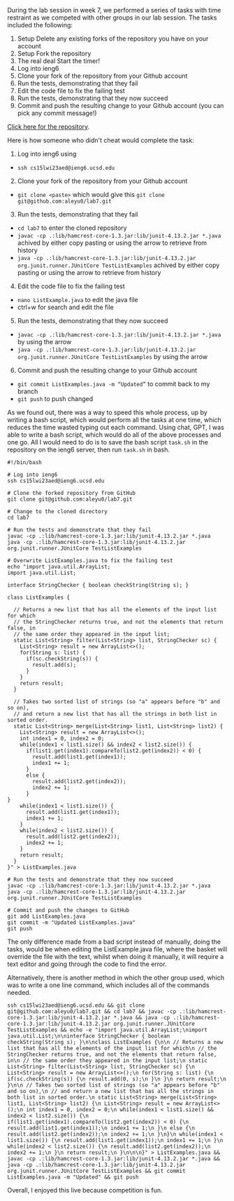 During the lab session in week 7, we performed a series of tasks with time restraint as we competed with other groups in our lab session. The tasks included the following:

1. Setup Delete any existing forks of the repository you have on your account
2. Setup Fork the repository
3. The real deal Start the timer!
4. Log into ieng6
5. Clone your fork of the repository from your Github account
6. Run the tests, demonstrating that they fail
7. Edit the code file to fix the failing test
8. Run the tests, demonstrating that they now succeed
9. Commit and push the resulting change to your Github account (you can pick any commit message!)

[Click here for the repository]([url](https://github.com/ucsd-cse15l-w23/lab7)).

Here is how someone who didn't cheat would complete the task:
1. Log into ieng6 using 
  * `ssh cs15lwi23aed@ieng6.ucsd.edu`
2. Clone your fork of the repository from your Github account 
  * `git clone <paste>` which would give this `git clone git@github.com:aleyu0/lab7.git`
3. Run the tests, demonstrating that they fail
  * `cd lab7` to enter the cloned repository
  * `javac -cp .:lib/hamcrest-core-1.3.jar:lib/junit-4.13.2.jar *.java` achived by either copy pasting or using the <up> arrow to retrieve from history
  * `java -cp .:lib/hamcrest-core-1.3.jar:lib/junit-4.13.2.jar org.junit.runner.JUnitCore TestListExamples` achived by either copy pasting or using the <up> arrow to retrieve from history
4.	Edit the code file to fix the failing test
  * `nano ListExample.java` to edit the java file
  * ctrl+w for search and edit the file
5.	Run the tests, demonstrating that they now succeed
  * `javac -cp .:lib/hamcrest-core-1.3.jar:lib/junit-4.13.2.jar *.java` by using the <up> arrow
  * `java -cp .:lib/hamcrest-core-1.3.jar:lib/junit-4.13.2.jar org.junit.runner.JUnitCore TestListExamples` by using the <up> arrow
6.	Commit and push the resulting change to your Github account
  * `git commit ListExamples.java -m “Updated”` to commit back to my branch
  * `git push` to push changed

As we found out, there was a way to speed this whole process, up by writing a bash script, which would perform all the tasks at one time, which reduces the time wasted typing out each command. 
Using chat, GPT, I was able to write a bash script, which would do all of the above processes and one go. All I would need to do is to save the bash script `task.sh` in the repository on the ieng6 server, then run `task.sh` in bash.
```
#!/bin/bash

# Log into ieng6
ssh cs15lwi23aed@ieng6.ucsd.edu

# Clone the forked repository from GitHub
git clone git@github.com:aleyu0/lab7.git

# Change to the cloned directory
cd lab7

# Run the tests and demonstrate that they fail
javac -cp .:lib/hamcrest-core-1.3.jar:lib/junit-4.13.2.jar *.java
java -cp .:lib/hamcrest-core-1.3.jar:lib/junit-4.13.2.jar org.junit.runner.JUnitCore TestListExamples

# Overwrite ListExamples.java to fix the failing test
echo "import java.util.ArrayList;
import java.util.List;

interface StringChecker { boolean checkString(String s); }

class ListExamples {

  // Returns a new list that has all the elements of the input list for which
  // the StringChecker returns true, and not the elements that return false, in
  // the same order they appeared in the input list;
  static List<String> filter(List<String> list, StringChecker sc) {
    List<String> result = new ArrayList<>();
    for(String s: list) {
      if(sc.checkString(s)) {
        result.add(s);
      }
    }
    return result;
  }

  // Takes two sorted list of strings (so "a" appears before "b" and so on),
  // and return a new list that has all the strings in both list in sorted order.
  static List<String> merge(List<String> list1, List<String> list2) {
    List<String> result = new ArrayList<>();
    int index1 = 0, index2 = 0;
    while(index1 < list1.size() && index2 < list2.size()) {
      if(list1.get(index1).compareTo(list2.get(index2)) < 0) {
        result.add(list1.get(index1));
        index1 += 1;
      }
      else {
        result.add(list2.get(index2));
        index2 += 1;
      }
}
    while(index1 < list1.size()) {
      result.add(list1.get(index1));
      index1 += 1;
    }
    while(index2 < list2.size()) {
      result.add(list2.get(index2));
      index2 += 1;
    }
    return result;
  }
}" > ListExamples.java

# Run the tests and demonstrate that they now succeed
javac -cp .:lib/hamcrest-core-1.3.jar:lib/junit-4.13.2.jar *.java
java -cp .:lib/hamcrest-core-1.3.jar:lib/junit-4.13.2.jar org.junit.runner.JUnitCore TestListExamples

# Commit and push the changes to GitHub
git add ListExamples.java
git commit -m "Updated ListExamples.java"
git push
```
The only difference made from a bad script instead of manually, doing the tasks, would be when editing the ListExample.java file, where the basket will override the file with the text, whilst when doing it manually, it will require a text editor and going through the code to find the error.

Alternatively, there is another method in which the other group used, which was to write a one line command, which includes all of the commands needed. 
```
ssh cs15lwi23aed@ieng6.ucsd.edu && git clone git@github.com:aleyu0/lab7.git && cd lab7 && javac -cp .:lib/hamcrest-core-1.3.jar:lib/junit-4.13.2.jar *.java && java -cp .:lib/hamcrest-core-1.3.jar:lib/junit-4.13.2.jar org.junit.runner.JUnitCore TestListExamples && echo -e "import java.util.ArrayList;\nimport java.util.List;\n\ninterface StringChecker { boolean checkString(String s); }\n\nclass ListExamples {\n\n // Returns a new list that has all the elements of the input list for which\n // the StringChecker returns true, and not the elements that return false, in\n // the same order they appeared in the input list;\n static List<String> filter(List<String> list, StringChecker sc) {\n List<String> result = new ArrayList<>();\n for(String s: list) {\n if(sc.checkString(s)) {\n result.add(0, s);\n }\n }\n return result;\n }\n\n // Takes two sorted list of strings (so "a" appears before "b" and so on),\n // and return a new list that has all the strings in both list in sorted order.\n static List<String> merge(List<String> list1, List<String> list2) {\n List<String> result = new ArrayList<>();\n int index1 = 0, index2 = 0;\n while(index1 < list1.size() && index2 < list2.size()) {\n if(list1.get(index1).compareTo(list2.get(index2)) < 0) {\n result.add(list1.get(index1));\n index1 += 1;\n }\n else {\n result.add(list2.get(index2));\n index2 += 1;\n }\n}\n while(index1 < list1.size()) {\n result.add(list1.get(index1));\n index1 += 1;\n }\n while(index2 < list2.size()) {\n result.add(list2.get(index2));\n index2 += 1;\n }\n return result;\n }\n\n\n}" > ListExamples.java && javac -cp .:lib/hamcrest-core-1.3.jar:lib/junit-4.13.2.jar *.java && java -cp .:lib/hamcrest-core-1.3.jar:lib/junit-4.13.2.jar org.junit.runner.JUnitCore TestListExamples && git commit ListExamples.java -m "Updated" && git push
```
     
Overall, I enjoyed this live because competition is fun.
